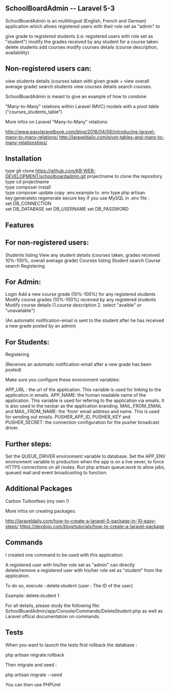 SchoolBoardAdmin -- Laravel 5-3 
-----------------------------------

SchoolBoardAdmin is an multilingual (English, French and German) application which allows registered users with their role set as "admin" to 

give grade to registered students (i.e: registered users with role set as "student")
modify the grades received by any student for a course taken
delete students 
add courses
modify courses details (course description, availability)

Non-registered users can:
---------------------------

view students details (courses taken with given grade + view overall average grade)
search students 
view courses details
search courses.

SchoolBoardAdmin is meant to give an example of how to combine

"Many-to-Many" relations within Laravel (MVC) models with
a pivot table ("courses_students_table")

More infos on Laravel "Many-to-Many" relations: 

http://www.easylaravelbook.com/blog/2016/04/06/introducing-laravel-many-to-many-relations/
http://laraveldaily.com/pivot-tables-and-many-to-many-relationships/ 

 
Installation
------------------

type git clone https://github.com/KB-WEB-DEVELOPMENT/schoolboardadmin.git projectname to clone the repository
type cd projectname    
type composer install    
type composer update 
copy .env.example to .env 
type php artisan key:generateto regenerate secure key if you use MySQL in .env file :       
set DB_CONNECTION        
set DB_DATABASE
set DB_USERNAME
set DB_PASSWORD


Features
---------

For non-registered users:
--------------------------

Students listing
View any student details (courses taken, grades received 10%-100%, overall average grade)
Courses listing
Student search
Course search
Registering

For Admin:
-----------

Login
Add a new course grade (10%-100%) for any registered students
Modify course grades (10%-100%) received by any registered students
Modify course details (1.course description 2. select "avaible" or "unavailable")
 
(An automatic notification-email is sent to the student after he has received a new grade posted by an admin)

For Students:
--------------

Registering

(Receives an automatic notification-email after a new grade has been posted)

Make sure you configure these environment variables:

APP_URL : the url of the application. This variable is used for linking to the application in emails.
APP_NAME: the human readable name of the application. This variable is used for refering to the application via emails. It is also used in the navbar as the application branding.
MAIL_FROM_EMAIL and MAIL_FROM_NAME: the 'from' email address and name. This is used for sending out emails.
PUSHER_APP_ID, PUSHER_KEY and PUSHER_SECRET: the connection configuration for the pusher broadcast driver.

Further steps:
---------------

Set the QUEUE_DRIVER environment variable to database.
Set the APP_ENV environment variable to production when the app is on a live sever, to force HTTPS connections on all routes.
Run php artisan queue:work to allow jobs, queued mail and event broadcasting to function.
  
Additional Packages
----------------------

Carbon
Tuitionfees (my own !)

More infos on creating packages:  

http://laraveldaily.com/how-to-create-a-laravel-5-package-in-10-easy-steps/
https://devdojo.com/blog/tutorials/how-to-create-a-laravel-package 


Commands
---------

I created  one command to be used with this application:

A registered user with his/her role set as "admin" can directly delete/remove a registered user with his/her role set as "student" from the application.

To do so, execute : delete:student {user : The ID of the user}

Example: delete:student 1

For all details, please study the following file: SchoolBoardAdmin/app/Console/Commands/DeleteStudent.php as well as Laravel offical documentation on commands.

Tests
------

When you want to launch the tests first rollback the database :

php artisan migrate:rollback

Then migrate and seed :

php artisan migrate --seed

You can then use PHPUnit


